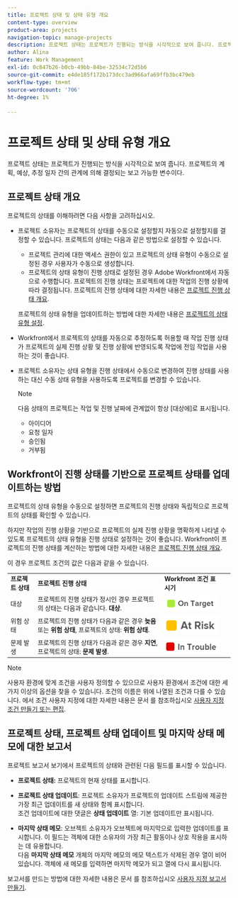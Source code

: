 ```yaml
---
title: 프로젝트 상태 및 상태 유형 개요
content-type: overview
product-area: projects
navigation-topic: manage-projects
description: 프로젝트 상태는 프로젝트가 진행되는 방식을 시각적으로 보여 줍니다. 프로젝트의 계획, 예상, 추정 일자 간의 관계에 의해 결정되는 보고 가능한 변수이다.
author: Alina
feature: Work Management
exl-id: 0c847b26-b0cb-49bb-84be-32534c72d5b6
source-git-commit: e4de185f172b173dcc3ad966afa69ffb3bc479eb
workflow-type: tm+mt
source-wordcount: '706'
ht-degree: 1%

---
```


# 프로젝트 상태 및 상태 유형 개요

<!-- Audited: 12/2023 -->

프로젝트 상태는 프로젝트가 진행되는 방식을 시각적으로 보여 줍니다. 프로젝트의 계획, 예상, 추정 일자 간의 관계에 의해 결정되는 보고 가능한 변수이다.

## 프로젝트 상태 개요

프로젝트의 상태를 이해하려면 다음 사항을 고려하십시오.

* 프로젝트 소유자는 프로젝트의 상태를 수동으로 설정할지 자동으로 설정할지를 결정할 수 있습니다. 프로젝트의 상태는 다음과 같은 방법으로 설정할 수 있습니다.

   * 프로젝트 관리에 대한 액세스 권한이 있고 프로젝트의 상태 유형이 수동으로 설정된 경우 사용자가 수동으로 생성합니다.
   * 프로젝트의 상태 유형이 진행 상태로 설정된 경우 Adobe Workfront에서 자동으로 수행합니다. 프로젝트의 진행 상태는 프로젝트에 대한 작업의 진행 상황에 따라 결정됩니다. 프로젝트의 진행 상태에 대한 자세한 내용은 [프로젝트 진행 상태 개요](../../../manage-work/projects/planning-a-project/project-progress-status.md).

  프로젝트의 상태 유형을 업데이트하는 방법에 대한 자세한 내용은 [프로젝트의 상태 유형 설정](../../../manage-work/projects/manage-projects/set-condition-type-for-project.md).

* Workfront에서 프로젝트의 상태를 자동으로 추정하도록 허용할 때 작업 진행 상태가 프로젝트의 실제 진행 상황 및 진행 상황에 반영되도록 작업에 전임 작업을 사용하는 것이 좋습니다.
* 프로젝트 소유자는 상태 유형을 진행 상태에서 수동으로 변경하여 진행 상태를 사용하는 대신 수동 상태 유형을 사용하도록 프로젝트를 변경할 수 있습니다.

  >[!NOTE]
  >
  >다음 상태의 프로젝트는 작업 및 진행 날짜에 관계없이 항상 [대상에]로 표시됩니다.
  >
  >* 아이디어
  >* 요청 일자
  >* 승인됨
  >* 거부됨

<!--
<div data-mc-conditions="QuicksilverOrClassic.Draft mode">
<h2>Set the Condition Type for a project</h2>
<p data-mc-conditions="QuicksilverOrClassic.Draft mode">(NOTE: drafted here and moved it to a separate article: /Content/Manage work/Projects/Manage projects/set-condition-type-for-project.htm)</p>
<ol>
<li value="1">Go to the project for which you want to update the Condition Type. </li>
<li value="2"> <p>  Click the <strong>More</strong> menu <img src="assets/qs-more-menu.png"> to the right of the project name, then click <strong>Edit</strong>.  <br> </p> </li>
<li value="3">In the <strong>Condition Type</strong> field, choose one of the following:
<ul>
<li><p><strong>Manual:</strong> The project owner sets the Condition on the project manually.</p><p data-mc-conditions="QuicksilverOrClassic.Quicksilver">In this case, the project owner can update the Condition of the project in the project header, or the Project Details section. </p></li>
<li><p><strong>Progress Status:</strong> Workfront sets the Condition based on the Progress Status of the project. <br></p></li>
</ul></li>
<li value="4">Click <strong>Save Changes</strong>. </li>
</ol>
</div>
-->

## Workfront이 진행 상태를 기반으로 프로젝트 상태를 업데이트하는 방법

프로젝트의 상태 유형을 수동으로 설정하면 프로젝트의 진행 상태와 독립적으로 프로젝트의 상태를 확인할 수 있습니다.

하지만 작업의 진행 상황을 기반으로 프로젝트의 실제 진행 상황을 명확하게 나타낼 수 있도록 프로젝트의 상태 유형을 진행 상태로 설정하는 것이 좋습니다. Workfront이 프로젝트의 진행 상태를 계산하는 방법에 대한 자세한 내용은 [프로젝트 진행 상태 개요](../../../manage-work/projects/planning-a-project/project-progress-status.md).

이 경우 프로젝트 조건의 값은 다음과 같을 수 있습니다.

<table style="table-layout:auto"> 
 <col> 
 <col> 
 <col> 
 <col> 
 <tbody> 
  <tr> 
   <td><strong>프로젝트 상태</strong></td> 
   <td><strong>프로젝트 진행 상태</strong></td> 
   <td><strong>Workfront 조건 표시기</strong></td> 
   <td> </td> 
  </tr> 
  <tr> 
   <td>대상</td> 
   <td>프로젝트의 진행 상태가 정시인 경우 프로젝트의 상태는 다음과 같습니다. <strong>대상</strong>. </td> 
   <td> <img src="assets/on-target-condition-icon.png"> </td> 
   <td> </td> 
  </tr> 
  <tr> 
   <td>위험 상태</td> 
   <td>프로젝트의 진행 상태가 다음과 같은 경우 <strong>늦음</strong> 또는 <strong>위험 상태</strong>, 프로젝트의 상태: <strong>위험 상태</strong>.</td> 
   <td> <img src="assets/at-risk-project-condition-icon.png"> </td> 
   <td> </td> 
  </tr> 
  <tr> 
   <td>문제 발생</td> 
   <td>프로젝트의 진행 상태가 다음과 같은 경우 <strong>지연</strong>, 프로젝트의 상태: <strong>문제 발생</strong>. </td> 
   <td> <img src="assets/in-trouble-project-condition-icon.png"> </td> 
   <td> </td> 
  </tr> 
 </tbody> 
</table>

>[!NOTE]
>
>사용자 환경에 맞게 조건을 사용자 정의할 수 있으므로 사용자 환경에서 조건에 대한 세 가지 이상의 옵션을 찾을 수 있습니다. 조건의 이름은 위에 나열된 조건과 다를 수 있습니다. 에서 조건 사용자 지정에 대한 자세한 내용은 문서 를 참조하십시오 [사용자 지정 조건 만들기 또는 편집](../../../administration-and-setup/customize-workfront/create-manage-custom-conditions/create-edit-custom-conditions.md).

## 프로젝트 상태, 프로젝트 상태 업데이트 및 마지막 상태 메모에 대한 보고서

프로젝트 보고서 보기에서 프로젝트의 상태와 관련된 다음 필드를 표시할 수 있습니다.

* **프로젝트 상태:** 프로젝트의 현재 상태를 표시합니다.
* **프로젝트 상태 업데이트**: 프로젝트 소유자가 프로젝트의 업데이트 스트림에 제공한 가장 최근 업데이트를 새 상태와 함께 표시합니다.\
  조건 업데이트에 대한 댓글은 **상태 업데이트** 열: 기본 업데이트만 표시됩니다.

* **마지막 상태 메모**: 오브젝트 소유자가 오브젝트에 마지막으로 입력한 업데이트를 표시합니다. 이 필드는 객체에 대한 소유자의 가장 최근 활동이나 상호 작용을 표시하는 데 유용합니다.\
  다음 **마지막 상태 메모** 개체의 마지막 메모의 메모 텍스트가 삭제된 경우 열이 비어 있습니다. 객체에 새 메모를 입력하면 마지막 메모가 되고 열에 다시 표시됩니다.

보고서를 만드는 방법에 대한 자세한 내용은 문서 를 참조하십시오 [사용자 지정 보고서 만들기](../../../reports-and-dashboards/reports/creating-and-managing-reports/create-custom-report.md).
